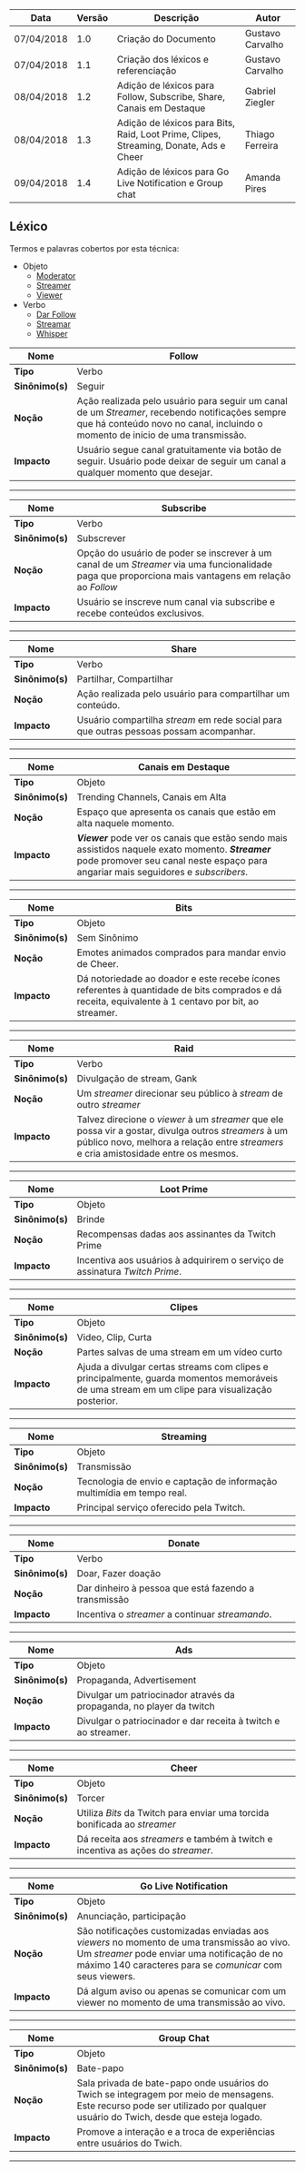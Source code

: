 |Data|Versão|Descrição|Autor|
|----|------|---------|-----|
|07/04/2018|1.0|Criação do Documento|Gustavo Carvalho|
|07/04/2018|1.1|Criação dos léxicos e referenciação|Gustavo Carvalho|
|08/04/2018|1.2|Adição de léxicos para Follow, Subscribe, Share, Canais em Destaque|Gabriel Ziegler|
|08/04/2018|1.3|Adição de léxicos para Bits, Raid, Loot Prime, Clipes, Streaming, Donate, Ads e Cheer|Thiago Ferreira|
|09/04/2018|1.4|Adição de léxicos para Go Live Notification e Group chat|Amanda Pires|


## Léxico
Termos e palavras cobertos por esta técnica:
* Objeto
  * [Moderator](https://github.com/gabrielziegler3/Requisitos-2018-1/wiki/L%C3%A9xico-Moderator)
  * [Streamer](https://github.com/gabrielziegler3/Requisitos-2018-1/wiki/L%C3%A9xico-Streamer)
  * [Viewer](https://github.com/gabrielziegler3/Requisitos-2018-1/wiki/Viewer)
* Verbo
  * [Dar Follow](https://github.com/gabrielziegler3/Requisitos-2018-1/wiki/Dar-Follow)
  * [Streamar](https://github.com/gabrielziegler3/Requisitos-2018-1/wiki/Streamar)
  * [Whisper](https://github.com/gabrielziegler3/Requisitos-2018-1/wiki/Whisper)

|Nome|Follow|
|----|-----|
|**Tipo**|Verbo|
|**Sinônimo(s)**|Seguir|
|**Noção**|Ação realizada pelo usuário para seguir um canal de um *Streamer*, recebendo notificações sempre que há conteúdo novo no canal, incluindo o momento de início de uma transmissão.|
|**Impacto**|Usuário segue canal gratuitamente via botão de seguir. Usuário pode deixar de seguir um canal a qualquer momento que desejar.|

***

|Nome|Subscribe|
|------|-------|
|**Tipo**|Verbo|
|**Sinônimo(s)**|Subscrever|
|**Noção**|Opção do usuário de poder se inscrever à um canal de um *Streamer* via uma funcionalidade paga que proporciona mais vantagens em relação ao *Follow*|
|**Impacto**|Usuário se inscreve num canal via subscribe e recebe conteúdos exclusivos.|

***

|Nome|Share|
|----|-----|
|**Tipo**|Verbo|
|**Sinônimo(s)**|Partilhar, Compartilhar|
|**Noção**|Ação realizada pelo usuário para compartilhar um conteúdo.|
|**Impacto**|Usuário compartilha *stream* em rede social para que outras pessoas possam acompanhar.|

***

|Nome|Canais em Destaque|
|----|-----|
|**Tipo**|Objeto|
|**Sinônimo(s)**|Trending Channels, Canais em Alta|
|**Noção**|Espaço que apresenta os canais que estão em alta naquele momento.|
|**Impacto**|***Viewer*** pode ver os canais que estão sendo mais assistidos naquele exato momento. ***Streamer*** pode promover seu canal neste espaço para angariar mais seguidores e *subscribers*.|

***

|Nome|Bits|
|----|-----|
|**Tipo**|Objeto|
|**Sinônimo(s)**|Sem Sinônimo|
|**Noção**|Emotes animados comprados para mandar envio de Cheer.|
|**Impacto**| Dá notoriedade ao doador e este recebe ícones referentes à quantidade de bits comprados e dá receita, equivalente à 1 centavo por bit, ao streamer.|

***

|Nome|Raid|
|----|-----|
|**Tipo**|Verbo|
|**Sinônimo(s)**|Divulgação de stream, Gank|
|**Noção**| Um *streamer* direcionar seu público à *stream* de outro *streamer*|
|**Impacto**| Talvez direcione o *viewer* à um *streamer* que ele possa vir a gostar, divulga outros *streamers* à um público novo, melhora a relação entre *streamers* e cria amistosidade entre os mesmos.|

***

|Nome|Loot Prime|
|----|-----|
|**Tipo**|Objeto|
|**Sinônimo(s)**|Brinde|
|**Noção**| Recompensas dadas aos assinantes da Twitch Prime|
|**Impacto**| Incentiva aos usuários à adquirirem o serviço de assinatura *Twitch Prime*.|

***

|Nome|Clipes|
|----|-----|
|**Tipo**|Objeto|
|**Sinônimo(s)**|Video, Clip, Curta|
|**Noção**| Partes salvas de uma stream em um vídeo curto|
|**Impacto**| Ajuda a divulgar certas streams com clipes e principalmente, guarda momentos memoráveis de uma stream em um clipe para visualização posterior.|

***

|Nome|Streaming|
|----|-----|
|**Tipo**|Objeto|
|**Sinônimo(s)**|Transmissão|
|**Noção**| Tecnologia de envio e captação de informação multimídia em tempo real.|
|**Impacto**| Principal serviço oferecido pela Twitch.|

***


|Nome|Donate|
|----|-----|
|**Tipo**|Verbo|
|**Sinônimo(s)**|Doar, Fazer doação|
|**Noção**| Dar dinheiro à pessoa que está fazendo a transmissão|
|**Impacto**| Incentiva o *streamer* a continuar *streamando*.|

***


|Nome|Ads|
|----|-----|
|**Tipo**|Objeto|
|**Sinônimo(s)**|Propaganda, Advertisement|
|**Noção**| Divulgar um patriocinador através da propaganda, no player da twitch|
|**Impacto**| Divulgar o patriocinador e dar receita à twitch e ao streamer.|

***

|Nome|Cheer|
|----|-----|
|**Tipo**|Objeto|
|**Sinônimo(s)**|Torcer|
|**Noção**| Utiliza *Bits* da Twitch para enviar uma torcida bonificada ao *streamer*|
|**Impacto**| Dá receita aos *streamers* e também à twitch e incentiva as ações do *streamer*.|

***

|Nome|Go Live Notification|
|----|-----|
|**Tipo**|Objeto|
|**Sinônimo(s)**|Anunciação, participação|
|**Noção**| São notificações customizadas enviadas aos *viewers* no momento de uma transmissão ao vivo. Um *streamer* pode enviar uma notificação de no máximo 140 caracteres para se *comunicar* com seus viewers. |
|**Impacto**| Dá algum aviso ou apenas se comunicar com um viewer no momento de uma transmissão ao vivo.|

***

|Nome|Group Chat|
|----|-----|
|**Tipo**|Objeto|
|**Sinônimo(s)**|Bate-papo|
|**Noção**| Sala privada de bate-papo onde usuários do Twich se integragem por meio de mensagens. Este recurso pode ser utilizado por qualquer usuário do Twich, desde que esteja logado.|
|**Impacto**| Promove a interação e a troca de experiências entre usuários do Twich.|

***